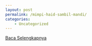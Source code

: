```yaml
---
layout: post
permalink: /mimpi-haid-sambil-mandi/
categories:
    - Uncategorized
---
```


[Baca Selengkapnya](/02)
